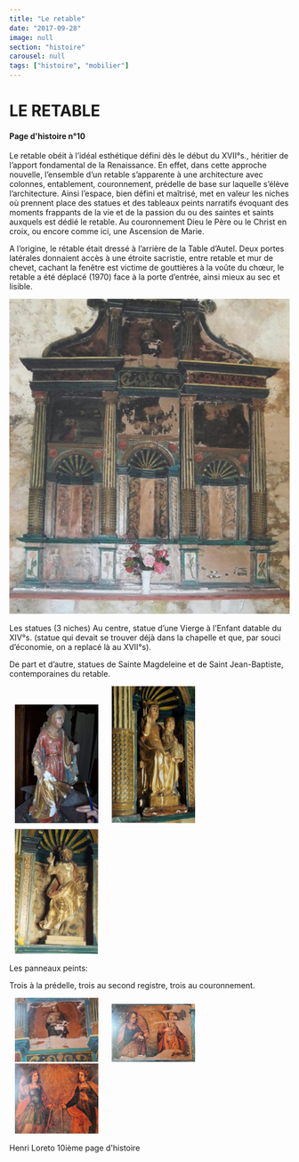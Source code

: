```yaml
---
title: "Le retable"
date: "2017-09-28"
image: null
section: "histoire"
carousel: null
tags: ["histoire", "mobilier"]
---
```


# LE RETABLE

#### Page d'histoire n°10

Le retable obéit à l’idéal esthétique défini dès le début du XVII°s., héritier de l’apport fondamental de la Renaissance. En effet, dans cette approche nouvelle, l’ensemble d’un retable s’apparente à une architecture avec colonnes, entablement, couronnement, prédelle de base sur laquelle s’élève l’architecture. Ainsi l’espace, bien défini et maîtrisé, met en valeur les niches où prennent place des statues et des tableaux peints narratifs évoquant des moments frappants de la vie et de la passion du ou des saintes et saints auxquels est dédié le retable. Au couronnement Dieu le Père ou le Christ en croix, ou encore comme ici, une Ascension de Marie.

A l’origine, le rétable était dressé à l’arrière de la Table d’Autel. Deux portes latérales donnaient accès à une étroite sacristie, entre retable et mur de chevet, cachant la fenêtre est victime de gouttières à la voûte du chœur, le retable a été déplacé (1970) face à la porte d’entrée, ainsi mieux au sec et lisible.

<img
  alt
  src="/images/RETABLE-3.jpg"
  class="article-img-center"
/>

Les statues (3 niches)
Au centre, statue d’une Vierge à l’Enfant datable du XIV°s. (statue qui devait se trouver déjà dans la chapelle et que, par souci d’économie, on a replacé là au XVII°s).

De part et d’autre, statues de Sainte Magdeleine et de Saint Jean-Baptiste, contemporaines du retable.

<img
  alt
  src="/images/sainte-madeleine-xviiia-s.jpg"
  style="
    width: 150px;
    height: 213px;
    margin-right: 10px;
    margin-left: 10px;
  "
/>
<img
  alt
  src="/images/vierge-xiva-s-in-situ.jpg"
  style="
    width: 150px;
    height: 246px;
    margin-right: 10px;
    margin-left: 10px;
  "
/>
<img
  alt
  src="/images/saint-jean-baptiste-xviia-s.jpg"
  style="
    width: 150px;
    height: 232px;
    margin-right: 10px;
    margin-left: 10px;
  "
/>

Les panneaux peints:

Trois à la prédelle, trois au second registre, trois au couronnement.

<img
  alt
  src="/images/couronnement.jpg"
  style="
    border-width: 0px;
    border-style: solid;
    width: 150px;
    height: 115px;
    margin-right: 10px;
    margin-left: 10px;
  "
/>
<img
  alt
  src="/images/predelle-centre.jpg"
  style="
    width: 150px;
    height: 104px;
    margin-right: 10px;
    margin-left: 10px;
  "
/>
<img
  alt
  src="/images/predelle-gauche.jpg"
  style="
    width: 150px;
    height: 126px;
    margin-right: 10px;
    margin-left: 10px;
  "
/>

Henri Loreto
10ième page d'histoire
